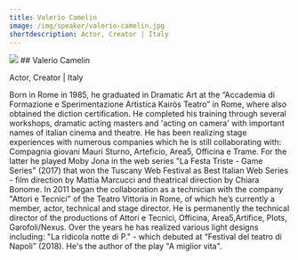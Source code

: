 ```yaml
---
title: Valerio Camelin
image: /img/speaker/valerio-camelin.jpg
shortdescription: Actor, Creator | Italy
---
```

<img src="/img/speaker/valerio-camelin.jpg">
## Valerio Camelin

Actor, Creator | Italy

Born in Rome in 1985, he graduated in Dramatic Art at the “Accademia di Formazione e Sperimentazione Artistica Kairòs Teatro” in Rome, where also obtained the diction certification.
He completed his training through several workshops, dramatic acting masters and 'acting on camera' with important names of italian cinema and theatre. He has been realizing stage experiences with numerous companies which he is still collaborating with: Compagnia giovani Mauri Sturno, Arteficio, Area5, Officina e Trame. For the latter he played Moby Jona in the web series "La Festa Triste - Game Series" (2017) that won the Tuscany Web Festival as Best Italian Web Series - film direction by Mattia Marcucci and theatrical direction by Chiara Bonome. In 2011 began the collaboration as a technician with the company "Attori e Tecnici" of the Teatro Vittoria in Rome, of which he’s currently a member, actor, technical and stage director. He is permanently the technical director of the productions of Attori e Tecnici, Officina, Area5,Artifice, Plots, Garofoli/Nexus. Over the years he has realized various light designs including: "La ridicola notte di P." - which debuted at “Festival del teatro di Napoli” (2018). He's the author of the play "A miglior vita".